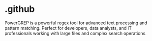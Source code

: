 # .github
PowerGREP is a powerful regex tool for advanced text processing and pattern matching. Perfect for developers, data analysts, and IT professionals working with large files and complex search operations.
